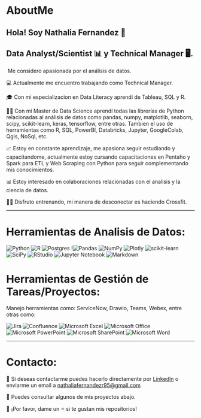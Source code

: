 # AboutMe

## Hola! Soy Nathalia Fernandez 👋
## Data Analyst/Scientist 📊 y Technical Manager 🖥️.
⁣⁣
Me considero apasionada por el análisis de datos.

💻 Actualmente me encuentro trabajando como Technical Manager.

🎓 Con mi especializacion en Data Literacy aprendi de Tableau, SQL y R. 

👨‍🎓 Con mi Master de Data Science aprendí todas las librerías de Python relacionadas al análisis de datos como pandas, numpy, matplotlib, seaborn, scipy, scikit-learn, keras, tensorflow, entre otras. Tambien el uso de herramientas como R, SQL, PowerBI, Databricks, Jupyter, GoogleColab, Qgis, NoSql, etc.

📈 Estoy en constante aprendizaje, me apasiona seguir estudiando y capacitandome, actualmente estoy cursando capacitaciones en Pentaho y Spark para ETL y Web Scraping con Python para seguir complementando mis conocimientos.

📊 Estoy interesado en colaboraciones relacionadas con el analisis y la ciencia de datos.

🏋️‍♂️ Disfruto entrenando, mi manera de desconectar es haciendo Crossfit. 

----------------------------------------------------------------------------------------------------------------------------------------------------------------------
# Herramientas de Analisis de Datos:
![Python](https://img.shields.io/badge/python-3670A0?style=for-the-badge&logo=python&logoColor=ffdd54) ![R](https://img.shields.io/badge/r-%23276DC3.svg?style=for-the-badge&logo=r&logoColor=white) ![Postgres](https://img.shields.io/badge/postgres-%23316192.svg?style=for-the-badge&logo=postgresql&logoColor=white) !![Pandas](https://img.shields.io/badge/pandas-%23150458.svg?style=for-the-badge&logo=pandas&logoColor=white) ![NumPy](https://img.shields.io/badge/numpy-%23013243.svg?style=for-the-badge&logo=numpy&logoColor=white) ![Plotly](https://img.shields.io/badge/Plotly-%233F4F75.svg?style=for-the-badge&logo=plotly&logoColor=white) ![scikit-learn](https://img.shields.io/badge/scikit--learn-%23F7931E.svg?style=for-the-badge&logo=scikit-learn&logoColor=white) ![SciPy](https://img.shields.io/badge/SciPy-%230C55A5.svg?style=for-the-badge&logo=scipy&logoColor=%white)  ![RStudio](https://img.shields.io/badge/RStudio-4285F4?style=for-the-badge&logo=rstudio&logoColor=white) ![Jupyter Notebook](https://img.shields.io/badge/jupyter-%23FA0F00.svg?style=for-the-badge&logo=jupyter&logoColor=white) ![Markdown](https://img.shields.io/badge/markdown-%23000000.svg?style=for-the-badge&logo=markdown&logoColor=white) 

# Herramientas de Gestión de Tareas/Proyectos:
 Manejo herramientas como: ServiceNow,  Drawio, Teams, Webex, entre otras como:   

![Jira](https://img.shields.io/badge/jira-%230A0FFF.svg?style=for-the-badge&logo=jira&logoColor=white) ![Confluence](https://img.shields.io/badge/confluence-%23172BF4.svg?style=for-the-badge&logo=confluence&logoColor=white) ![Microsoft Excel](https://img.shields.io/badge/Microsoft_Excel-217346?style=for-the-badge&logo=microsoft-excel&logoColor=white) ![Microsoft Office](https://img.shields.io/badge/Microsoft_Office-D83B01?style=for-the-badge&logo=microsoft-office&logoColor=white) ![Microsoft PowerPoint](https://img.shields.io/badge/Microsoft_PowerPoint-B7472A?style=for-the-badge&logo=microsoft-powerpoint&logoColor=white) 	![Microsoft SharePoint ](https://img.shields.io/badge/Microsoft_SharePoint-0078D4?style=for-the-badge&logo=microsoft-sharepoint&logoColor=white) ![Microsoft Word](https://img.shields.io/badge/Microsoft_Word-2B579A?style=for-the-badge&logo=microsoft-word&logoColor=white)

----------------------------------------------------------------------------------------------------------------------------------------------------------------------
# Contacto:
📧 Si deseas contactarme puedes hacerlo directamente por [LinkedIn](https://www.linkedin.com/in/nathaliafr/) o enviarme un email a nathaliafernandezr95@gmail.com

🔎 Puedes consultar algunos de mis proyectos abajo.

👏 ¡Por favor, dame un ⭐️ si te gustan mis repositorios!
